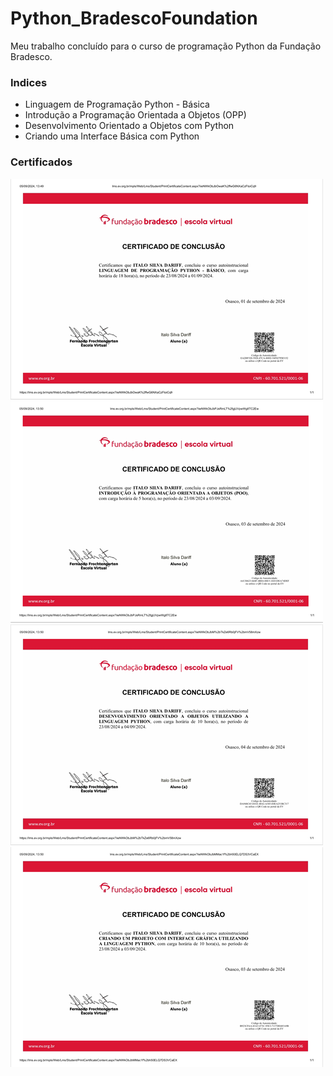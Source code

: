# Python_BradescoFoundation

Meu trabalho concluído para o curso de programação Python da Fundação Bradesco.

### Indices

  * Linguagem de Programação Python - Básica
  * Introdução a Programação Orientada a Objetos (OPP)
  * Desenvolvimento Orientado a Objetos com Python
  * Criando uma Interface Básica com Python

### Certificados

![PythonBasico](Python_Certificado.png)
![PythonBasico](python_certificado2.png)
![PythonBasico](python_certificado3.png)
![PythonBasico](python_certificado4.png)

